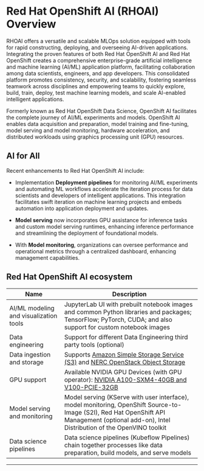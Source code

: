 # Red Hat OpenShift AI (RHOAI) Overview

RHOAI offers a versatile and scalable MLOps solution equipped with tools for
rapid constructing, deploying, and overseeing AI-driven applications. Integrating
the proven features of both Red Hat OpenShift AI and Red Hat OpenShift creates a
comprehensive enterprise-grade artificial intelligence and machine learning (AI/ML)
application platform, facilitating collaboration among data scientists, engineers,
and app developers. This consolidated platform promotes consistency, security,
and scalability, fostering seamless teamwork across disciplines and empowering
teams to quickly explore, build, train, deploy, test machine learning models, and
scale AI-enabled intelligent applications.

Formerly known as Red Hat OpenShift Data Science, OpenShift AI facilitates the
complete journey of AI/ML experiments and models. OpenShift AI enables data
acquisition and preparation, model training and fine-tuning, model serving and
model monitoring, hardware acceleration, and distributed workloads using
graphics processing unit (GPU) resources.

## AI for All

Recent enhancements to Red Hat OpenShift AI include:

- Implementation **Deployment pipelines** for monitoring AI/ML experiments and
  automating ML workflows accelerate the iteration process for data scientists
  and developers of intelligent applications. This integration facilitates swift
  iteration on machine learning projects and embeds automation into application
  deployment and updates.

- **Model serving** now incorporates GPU assistance for inference tasks and custom
  model serving runtimes, enhancing inference performance and streamlining the
  deployment of foundational models.

- With **Model monitoring**, organizations can oversee performance and operational
  metrics through a centralized dashboard, enhancing management capabilities.

## Red Hat OpenShift AI ecosystem

| Name                                   | Description                                                                                                                                                                                      |
| -------------------------------------- | ------------------------------------------------------------------------------------------------------------------------------------------------------------------------------------------------ |
| AI/ML modeling and visualization tools | JupyterLab UI with prebuilt notebook images and common Python libraries and packages; TensorFlow; PyTorch, CUDA; and also support for custom notebook images                                     |
| Data engineering                       | Support for different Data Engineering third party tools (optional)                                                                                                                              |
| Data ingestion and storage             | Supports [Amazon Simple Storage Service (S3)](https://aws.amazon.com/s3/) and [NERC OpenStack Object Storage](../../openstack/persistent-storage/object-storage.md)                              |
| GPU support                            | Available NVIDIA GPU Devices (with GPU operator): [NVIDIA A100-SXM4-40GB and V100-PCIE-32GB](../../openshift/applications/scaling-and-performance-guide.md#how-to-select-a-different-gpu-device) |
| Model serving and monitoring           | Model serving (KServe with user interface), model monitoring, OpenShift Source-to-Image (S2I), Red Hat OpenShift API Management (optional add-on), Intel Distribution of the OpenVINO toolkit    |
| Data science pipelines                 | Data science pipelines (Kubeflow Pipelines) chain together processes like data preparation, build models, and serve models                                                                       |

---
